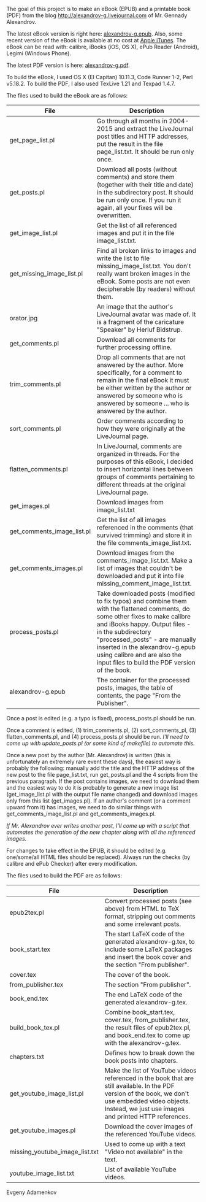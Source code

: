 The goal of this project is to make an eBook (EPUB) and a printable book (PDF) from the blog http://alexandrov-g.livejournal.com of Mr. Gennady Alexandrov.

The latest eBook version is right here: [alexandrov-g.epub](https://github.com/adamenkov/lj2ebook/blob/master/alexandrov-g.epub?raw=true).  Also, some recent version of the eBook is available at no cost at [Apple iTunes](https://itunes.apple.com/us/book/imperia.-vlast-.-igra./id1069426062?ls=1&mt=11).  The eBook can be read with: calibre, iBooks (iOS, OS X), ePub Reader (Android), Legimi (Windows Phone).

The latest PDF version is here: [alexandrov-g.pdf](https://github.com/adamenkov/lj2ebook/blob/master/alexandrov-g.pdf?raw=true).

To build the eBook, I used OS X (El Capitan) 10.11.3, Code Runner 1-2, Perl v5.18.2.  To build the PDF, I also used TexLive 1.21 and Texpad 1.4.7.

The files used to build the eBook are as follows:

File | Description
-----|------------
get_page_list.pl | Go through all months in 2004-2015 and extract the LiveJournal post titles and HTTP addresses, put the result in the file page_list.txt.  It should be run only once.
get_posts.pl | Download all posts (without comments) and store them (together with their title and date) in the subdirectory post.  It should be run only once.  If you run it again, all your fixes will be overwritten.
get_image_list.pl | Get the list of all referenced images and put it in the file image_list.txt.
get_missing_image_list.pl | Find all broken links to images and write the list to file missing_image_list.txt.  You don't really want broken images in the eBook.  Some posts are not even decipherable (by readers) without them.
orator.jpg | An image that the author's LiveJournal avatar was made of.  It is a fragment of the caricature "Speaker" by Herluf Bidstrup.
get_comments.pl | Download all comments for further processing offline.
trim_comments.pl | Drop all comments that are not answered by the author.  More specifically, for a comment to remain in the final eBook it must be either written by the author or answered by someone who is answered by someone ... who is answered by the author.
sort_comments.pl | Order comments according to how they were originally at the LiveJournal page.
flatten_comments.pl | In LiveJournal, comments are organized in threads.  For the purposes of this eBook, I decided to insert horizontal lines between groups of comments pertaining to different threads at the original LiveJournal page.
get_images.pl | Download images from image_list.txt
get_comments_image_list.pl | Get the list of all images referenced in the comments (that survived trimming) and store it in the file comments_image_list.txt.
get_comments_images.pl | Download images from the comments_image_list.txt.  Make a list of images that couldn't be downloaded and put it into file missing_comment_image_list.txt.
process_posts.pl | Take downloaded posts (modified to fix typos) and combine them with the flattened comments, do some other fixes to make calibre and iBooks happy.  Output files - in the subdirectory "processed_posts" - are manually inserted in the alexandrov-g.epub using calibre and are also the input files to build the PDF version of the book.
alexandrov-g.epub | The container for the processed posts, images, the table of contents, the page "From the Publisher".

Once a post is edited (e.g. a typo is fixed), process_posts.pl should be run.

Once a comment is edited, (1) trim_comments.pl, (2) sort_comments_pl, (3) flatten_comments.pl, and (4) process_posts.pl should be run.  _I'll need to come up with update_posts.pl (or some kind of makefile) to automate this._

Once a new post by the author (Mr. Alexandrov) is written (this is unfortunately an extremely rare event these days), the easiest way is probably the following: manually add the title and the HTTP address of the new post to the file page_list.txt, run get_posts.pl and the 4 scripts from the previous paragraph.  If the post contains images, we need to download them and the easiest way to do it is probably to generate a new image list (get_image_list.pl with the output file name changed) and download images only from this list (get_images.pl).  If an author's comment (or a comment upward from it) has images, we need to do similar things with get_comments_image_list.pl and get_comments_images.pl.

_If Mr. Alexandrov ever writes another post, I'll come up with a script that automates the generation of the new chapter along with all the referenced images._

For changes to take effect in the EPUB, it should be edited (e.g. one/some/all HTML files should be replaced).  Always run the checks (by calibre and ePub Checker) after every modification.

The files used to build the PDF are as follows:

File | Description
-----|------------
epub2tex.pl | Convert processed posts (see above) from HTML to TeX format, stripping out comments and some irrelevant posts.
book_start.tex | The start LaTeX code of the generated alexandrov-g.tex, to include some LaTeX packages and insert the book cover and the section "From publisher".
cover.tex | The cover of the book.
from_publisher.tex | The section "From publisher".
book_end.tex | The end LaTeX code of the generated alexandrov-g.tex.
build_book_tex.pl | Combine book_start.tex, cover.tex, from_publisher.tex, the result files of epub2tex.pl, and book_end.tex to come up with the alexandrov-g.tex.
chapters.txt | Defines how to break down the book posts into chapters.
get_youtube_image_list.pl | Make the list of YouTube videos referenced in the book that are still available.  In the PDF version of the book, we don't use embedded video objects.  Instead, we just use images and printed HTTP references.
get_youtube_images.pl | Download the cover images of the referenced YouTube videos.
missing_youtube_image_list.txt | Used to come up with a text "Video not available" in the text.
youtube_image_list.txt | List of available YouTube videos.

Evgeny Adamenkov
